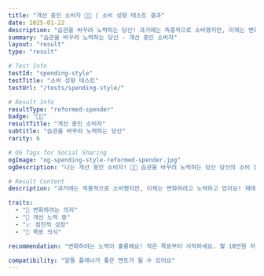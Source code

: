 ```yaml
---
title: "개선 중인 소비자 🌱💪 | 소비 성향 테스트 결과"
date: 2025-01-22
description: "습관을 바꾸려 노력하는 당신! 과거에는 즉흥적으로 소비했지만, 이제는 변화하려고 노력하고 있어요! 재테크에 관심을 가지고 조금씩 저축도 시작했습니다. 이런 노력이 정말 멋져요!..."
summary: "습관을 바꾸려 노력하는 당신 - 개선 중인 소비자"
layout: "result"
type: "result"

# Test Info
testId: "spending-style"
testTitle: "소비 성향 테스트"
testUrl: "/tests/spending-style/"

# Result Info
resultType: "reformed-spender"
badge: "🌱💪"
resultTitle: "개선 중인 소비자"
subtitle: "습관을 바꾸려 노력하는 당신"
rarity: 6

# OG Tags for Social Sharing
ogImage: "og-spending-style-reformed-spender.jpg"
ogDescription: "나는 개선 중인 소비자! 🌱💪 습관을 바꾸려 노력하는 당신 당신의 소비 성향 테스트 결과는?"

# Result Content
description: "과거에는 즉흥적으로 소비했지만, 이제는 변화하려고 노력하고 있어요! 재테크에 관심을 가지고 조금씩 저축도 시작했습니다. 이런 노력이 정말 멋져요!"

traits:
  - "🌱 변화하려는 의지"
  - "💪 개선 노력 중"
  - "📈 점진적 성장"
  - "🎯 목표 의식"

recommendation: "변화하려는 노력이 훌륭해요! 작은 목표부터 시작하세요. 월 10만원 저축부터 시작해서 점차 늘려가세요. 가계부 앱을 사용하면 변화를 눈으로 확인할 수 있어요!"

compatibility: "알뜰 플래너가 좋은 멘토가 될 수 있어요"
---
```

